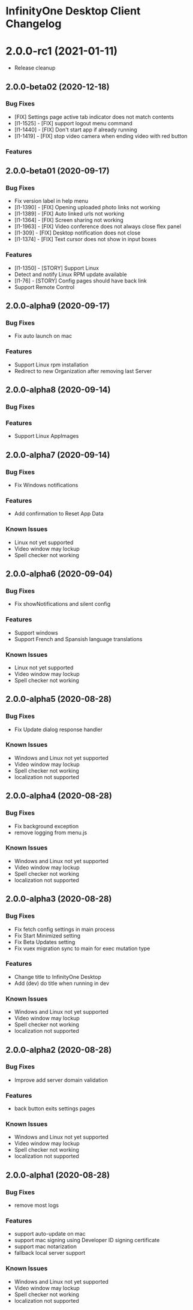 # InfinityOne Desktop Client Changelog

# 2.0.0-rc1 (2021-01-11)

* Release cleanup

## 2.0.0-beta02 (2020-12-18)

### Bug Fixes

* [FIX] Settings page active tab indicator does not match contents
* [I1-1525] - [FIX] support logout menu command
* [I1-1440] - [FIX] Don't start app if already running
* [I1-1419] - [FIX] stop video camera when ending video with red button

### Features


## 2.0.0-beta01 (2020-09-17)

### Bug Fixes

* Fix version label in help menu
* [I1-1390] - [FIX] Opening uploaded photo links not working
* [I1-1389] - [FIX] Auto linked urls not working
* [I1-1364] - [FIX] Screen sharing not working
* [I1-1963] - [FIX] Video conference does not always close flex panel
* [I1-309] - [FIX] Desktop notification does not close
* [I1-1374] - [FIX] Text cursor does not show in input boxes

### Features

* [I1-1350] - [STORY] Support Linux
* Detect and notify Linux RPM update available
* [I1-76] - [STORY] Config pages should have back link
* Support Remote Control

## 2.0.0-alpha9 (2020-09-17)

### Bug Fixes

* Fix auto launch on mac

### Features

* Support Linux rpm installation
* Redirect to new Organization after removing last Server


## 2.0.0-alpha8 (2020-09-14)

### Bug Fixes


### Features

* Support Linux AppImages


## 2.0.0-alpha7 (2020-09-14)

### Bug Fixes

* Fix Windows notifications

### Features

* Add confirmation to Reset App Data


### Known Issues

* Linux not yet supported
* Video window may lockup
* Spell checker not working

## 2.0.0-alpha6 (2020-09-04)

### Bug Fixes

* Fix showNotifications and silent config

### Features

* Support windows
* Support French and Spansish language translations

### Known Issues

* Linux not yet supported
* Video window may lockup
* Spell checker not working

## 2.0.0-alpha5 (2020-08-28)

### Bug Fixes

* Fix Update dialog response handler

### Known Issues

* Windows and Linux not yet supported
* Video window may lockup
* Spell checker not working
* localization not supported

## 2.0.0-alpha4 (2020-08-28)

### Bug Fixes

* Fix background exception
* remove logging from menu.js

### Known Issues

* Windows and Linux not yet supported
* Video window may lockup
* Spell checker not working
* localization not supported

## 2.0.0-alpha3 (2020-08-28)

### Bug Fixes

* Fix fetch config settings in main process
* Fix Start Minimized setting
* Fix Beta Updates setting
* Fix vuex migration sync to main for exec mutation type

### Features

* Change title to InfinityOne Desktop
* Add (dev) do title when running in dev

### Known Issues

* Windows and Linux not yet supported
* Video window may lockup
* Spell checker not working
* localization not supported

## 2.0.0-alpha2 (2020-08-28)


### Bug Fixes

* Improve add server domain validation

### Features

* back button exits settings pages

### Known Issues

* Windows and Linux not yet supported
* Video window may lockup
* Spell checker not working
* localization not supported


## 2.0.0-alpha1 (2020-08-28)

### Bug Fixes

* remove most logs

### Features

* support auto-update on mac
* support mac signing using Developer ID signing certificate
* support mac notarization
* fallback local server support

### Known Issues

* Windows and Linux not yet supported
* Video window may lockup
* Spell checker not working
* localization not supported
